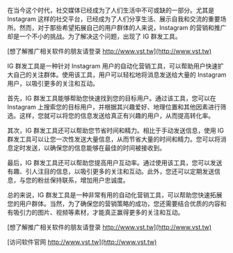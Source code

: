 在当今这个时代，社交媒体已经成为了人们生活中不可或缺的一部分。尤其是 Instagram 这样的社交平台，已经成为了人们分享生活、展示自我和交流的重要场所。然而，对于那些希望拓展自己的用户群体的人来说，Instagram 的营销和推广却是一个不小的挑战。为了解决这个问题，出现了 IG 群发工具。

[想了解推广相关软件的朋友请登录 http://www.vst.tw](http://www.vst.tw)

IG 群发工具是一种针对 Instagram 用户的自动化营销工具，可以帮助用户快速扩大自己的关注群体。使用该工具，用户可以轻松地将消息发送给大量的 Instagram 用户，以吸引更多的关注和互动。

首先，IG 群发工具能够帮助您快速找到您的目标用户。通过该工具，您可以在 Instagram 上搜索您的目标用户，并根据其兴趣爱好、地理位置和其他因素进行筛选。这样，您就可以将您的信息发送给真正有兴趣的用户，从而提高转化率。

其次，IG 群发工具还可以帮助您节省时间和精力。相比于手动发送信息，使用 IG 群发工具可以让您一次性发送大量信息，从而节省大量的时间和精力。您可以将消息定时发送，以确保您的信息能够在最佳的时间被接收到。

最后，IG 群发工具还可以帮助您提高用户互动率。通过使用该工具，您可以发送有趣、引人注目的信息，以吸引更多的关注和互动。此外，您还可以定期发送信息，与您的粉丝保持联系，增加用户忠诚度。

总的来说，IG 群发工具是一种非常有用的自动化营销工具，可以帮助您快速拓展您的用户群体。当然，为了确保您的营销策略的成功，您还需要结合优质的内容和有吸引力的图片、视频等素材，才能真正赢得更多的关注和互动。

[想了解推广相关软件的朋友请登录 http://www.vst.tw](http://www.vst.tw)


[访问软件官网 http://www.vst.tw](http://www.vst.tw)
